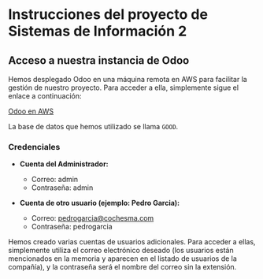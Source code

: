 # Instrucciones del proyecto de Sistemas de Información 2

## Acceso a nuestra instancia de Odoo

Hemos desplegado Odoo en una máquina remota en AWS para facilitar la gestión de nuestro proyecto. Para acceder a ella, simplemente sigue el enlace a continuación:

[Odoo en AWS](http://ec2-13-51-201-201.eu-north-1.compute.amazonaws.com:8069/en)

La base de datos que hemos utilizado se llama `GOOD`.

### Credenciales

- **Cuenta del Administrador:**
  - Correo: admin
  - Contraseña: admin

- **Cuenta de otro usuario (ejemplo: Pedro Garcia):**
  - Correo: pedrogarcia@cochesma.com
  - Contraseña: pedrogarcia

Hemos creado varias cuentas de usuarios adicionales. Para acceder a ellas, simplemente utiliza el correo electrónico deseado (los usuarios están mencionados en la memoria y aparecen en el listado de usuarios de la compañía), y la contraseña será el nombre del correo sin la extensión.
